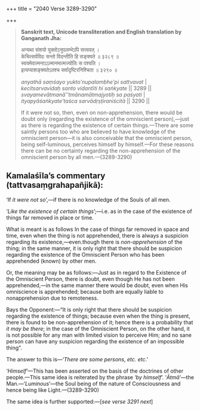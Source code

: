 +++
title = "2040 Verse 3289-3290"

+++
> **Sanskrit text, Unicode transliteration and English translation by Ganganath Jha:** 
>
> अन्यथा संशयो युक्तोऽनुपलम्भेऽपि सत्त्ववत् ।  
> केचित्सर्वविदः सन्तो विदन्तीति हि सङ्क्यते ॥ ३२८९ ॥  
> स्वयमेवात्मनाऽऽत्मानमात्मज्योतिः स पश्यति ।  
> इत्यप्याशङ्क्यतेऽतश्च सर्वादृष्टिरनिश्चिता ॥ ३२९० ॥ 
>
> *anyathā saṃśayo yukto'nupalambhe'pi sattvavat* \|  
> *kecitsarvavidaḥ santo vidantīti hi saṅkyate* \|\| 3289 \|\|  
> *svayamevātmanā''tmānamātmajyotiḥ sa paśyati* \|  
> *ityapyāśaṅkyate'taśca sarvādṛṣṭiraniścitā* \|\| 3290 \|\| 
>
> If it were not so, then, even on non-apprehension, there would be doubt only (regarding the existence of the omniscient person),—just as there is regarding the existence of certain things.—There are some saintly persons too who are believed to have knowledge of the omniscient person—it is also conceivable that the omniscient person, being self-luminous, perceives himself by himself.—For these reasons there can be no certainty regarding the non-apprehension of the omniscient person by all men.—(3289-3290)



## Kamalaśīla’s commentary (tattvasaṃgrahapañjikā):

‘If *it were not so*’,—if there is no knowledge of the Souls of all men.

‘*Like the existence of certain things*’;—i.e. as in the case of the existence of things far removed in place or time.

What is meant is as follows In the case of things far removed in space and time, even when the thing is not apprehended, there is always a suspicion regarding its existence,—even.though there is *non-apprehension* of the thing; in the same manner, it is only right that there should be suspicion regarding the existence of the Omniscient Person who has been apprehended (known) by other men.

Or, the meaning may be as follows:—Just as in regard to the Existence of the Omniscient Person, there is doubt, even though He has not been apprehended,—in the same manner there would be doubt, even when His omniscience is apprehended; because both are equally liable to nonapprehension due to remoteness.

Bays the Opponent:—“It is only right that there should be suspicion regarding the existence of things; because even when the thing is present, there is found to be non-apprehension of it; hence there is a probability that *it may be there*; in the case of the Omniscient Person, on the other hand, it is not possible for any man with limited vision to perceive Him; and no sane person can have any suspicion regarding the existence of an impossible thing”.

The answer to this is—‘*There are some persons*, *etc. etc*.’

‘*Himself*’—This has been asserted on the basis of the doctrines of other people.—This same idea is reiterated by the phrase ‘*by himself*’. ‘*Ātmā*’—the Man.—‘*Luminous*’—the Soul being of the nature of Consciousness and hence being like Light.—(3289-3290)

The same idea is further supported:—[*see verse 3291 next*]


